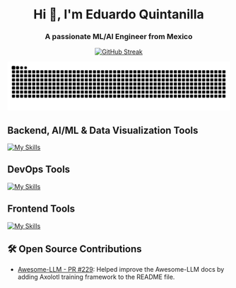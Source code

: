 <h1 align="center">Hi 👋, I'm Eduardo Quintanilla</h1>
<h3 align="center">A passionate ML/AI Engineer from Mexico</h3>

<p align="center">
  <a href="#">
    <img
      src="https://streak-stats.demolab.com?user=eduquintanillae&theme=highcontrast&border_radius=7&hide_border=true&exclude_days=Sun%2CSat&card_width=467"
      alt="GitHub Streak"
    />
  </a>
</p>

<picture>
  <source media="(prefers-color-scheme: dark)" srcset="https://raw.githubusercontent.com/eduquintanillae/eduquintanillae/output/github-contribution-grid-snake.svg">
  <source media="(prefers-color-scheme: light)" srcset="https://raw.githubusercontent.com/eduquintanillae/eduquintanillae/output/github-contribution-grid-snake-dark.svg">
  <img alt="github contribution grid snake animation" src="https://raw.githubusercontent.com/eduquintanillae/eduquintanillae/output/github-contribution-grid-snake.svg">
</picture>

<!-- <h3 align="left">Languages and Tools:</h3> -->
<h2 align="left">Backend, AI/ML & Data Visualization Tools</h2>

[![My Skills](https://skillicons.dev/icons?i=py,pytorch,sklearn,django,fastapi,flask,postgres,grafana,elasticsearch)](https://skillicons.dev)

<h2 align="left">DevOps Tools</h2>

[![My Skills](https://skillicons.dev/icons?i=aws,azure,gcp,docker,kubernetes,git,github,bash)](https://skillicons.dev)

<h2 align="left">Frontend Tools</h2>

[![My Skills](https://skillicons.dev/icons?i=html,css,js,vue,react,nextjs,tailwind,bootstrap)](https://skillicons.dev)


## 🛠 Open Source Contributions
- [Awesome-LLM - PR #229](https://github.com/Hannibal046/Awesome-LLM/pull/229): Helped improve the Awesome-LLM docs by adding Axolotl training framework to the README file.

<!-- <p align="left">
<a href="https://linkedin.com/in/edu-quintanilla" target="blank"><img align="center" src="https://raw.githubusercontent.com/rahuldkjain/github-profile-readme-generator/master/src/images/icons/Social/linked-in-alt.svg" alt="edu-quintanilla" height="30" width="40" /></a>
</p> -->
